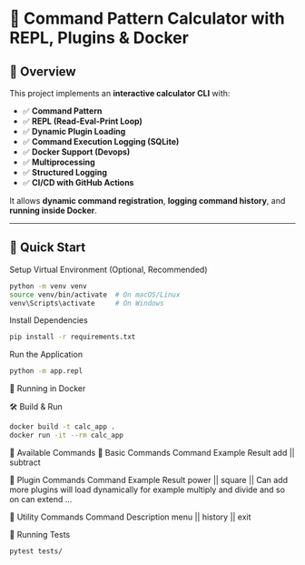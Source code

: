 # 📌 Command Pattern Calculator with REPL, Plugins & Docker

## 📖 Overview
This project implements an **interactive calculator CLI** with:
- ✅ **Command Pattern**
- ✅ **REPL (Read-Eval-Print Loop)**
- ✅ **Dynamic Plugin Loading**
- ✅ **Command Execution Logging (SQLite)**
- ✅ **Docker Support (Devops)**
- ✅ **Multiprocessing**
- ✅ **Structured Logging**
- ✅ **CI/CD with GitHub Actions**

It allows **dynamic command registration**, **logging command history**, and **running inside Docker**.

---

## 🚀 Quick Start

 Setup Virtual Environment (Optional, Recommended)

 ```sh
 python -m venv venv
source venv/bin/activate  # On macOS/Linux
venv\Scripts\activate     # On Windows
```

 Install Dependencies

```sh
pip install -r requirements.txt
```

Run the Application

```sh
python -m app.repl
```

📌 Running in Docker

🛠 Build & Run

```sh
docker build -t calc_app .
docker run -it --rm calc_app
```

📌 Available Commands
🔹 Basic Commands
Command	Example	Result
add	||
subtract

🔹 Plugin Commands
Command	Example	Result
power ||
square ||
Can add more plugins will load dynamically for example multiply and divide and so on can extend ...

🔹 Utility Commands
Command	Description
menu	||
history	||
exit	


📌 Running Tests
```sh
pytest tests/
```
